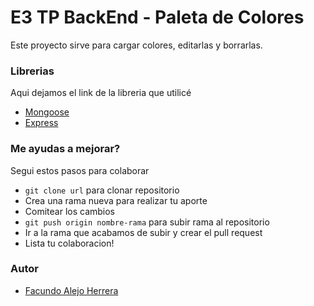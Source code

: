 # E3 TP BackEnd - Paleta de Colores

Este proyecto sirve para cargar colores, editarlas y borrarlas.

### Librerias
Aqui dejamos el link de la libreria que utilicé

- [Mongoose](https://mongoosejs.com/)
- [Express](https://expressjs.com/es/)

### Me ayudas a mejorar?

Segui estos pasos para colaborar
- ```git clone url``` para clonar repositorio
- Crea una rama nueva para realizar tu aporte
- Comitear los cambios
- ```git push origin nombre-rama``` para subir rama al repositorio
- Ir a la rama que acabamos de subir y crear el pull request
- Lista tu colaboracion! 

### Autor

- [Facundo Alejo Herrera](https://github.com/alejoh12)
